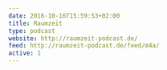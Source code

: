 ```yaml
---
date: 2016-10-16T15:59:53+02:00
title: Raumzeit
type: podcast
website: http://raumzeit-podcast.de/
feed: http://raumzeit-podcast.de/feed/m4a/
active: 1
---
```

